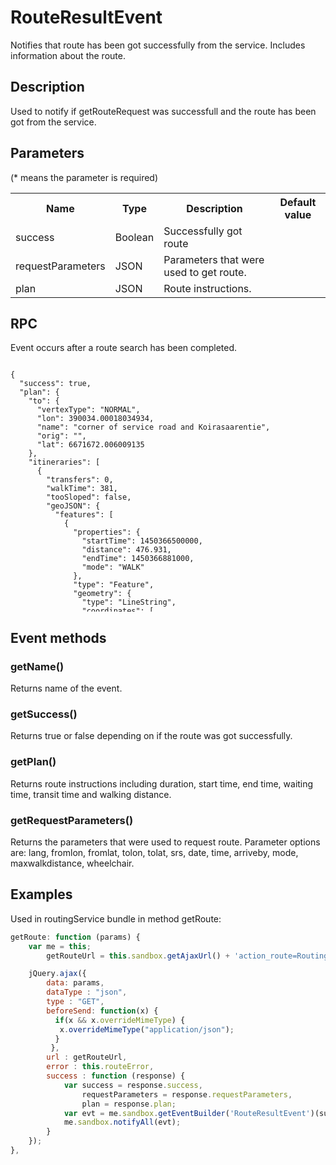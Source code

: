 # RouteResultEvent

Notifies that route has been got successfully from the service. Includes information about the route.

## Description

Used to notify if getRouteRequest was successfull and the route has been got from the service. 

## Parameters

(* means the parameter is required)

<table class="table">
<tr>
  <th> Name</th><th> Type</th><th> Description</th><th> Default value</th>
</tr>
<tr>
  <td>success</td><td> Boolean</td><td>Successfully got route</td><td> </td>
</tr>
<tr>
  <td>requestParameters</td><td> JSON</td><td>Parameters that were used to get route.</td><td> </td>
</tr>
<tr>
  <td>plan</td><td> JSON</td><td>Route instructions.</td><td> </td>
</tr>
</table>

## RPC

Event occurs after a route search has been completed.


<pre class="event-code-block" style="max-height:400px;overflow:auto;">
<code>
{
  "success": true,
  "plan": {
    "to": {
      "vertexType": "NORMAL",
      "lon": 390034.00018034934,
      "name": "corner of service road and Koirasaarentie",
      "orig": "",
      "lat": 6671672.006009135
    },
    "itineraries": [
      {
        "transfers": 0,
        "walkTime": 381,
        "tooSloped": false,
        "geoJSON": {
          "features": [
            {
              "properties": {
                "startTime": 1450366500000,
                "distance": 476.931,
                "endTime": 1450366881000,
                "mode": "WALK"
              },
              "type": "Feature",
              "geometry": {
                "type": "LineString",
                "coordinates": [
                  [
                    389842.07877171424,
                    6671242.080841911
                  ],
                  [
                    389843.7768205804,
                    6671243.144166887
                  ],
                  [
                    389870.8256342589,
                    6671274.647929972
                  ],
                  [
                    389877.3640309194,
                    6671288.938273188
                  ],
                  [
                    389889.09677866707,
                    6671309.758766002
                  ],
                  [
                    389888.4555012388,
                    6671325.379265161
                  ],
                  [
                    389890.6553711612,
                    6671343.143130694
                  ],
                  [
                    389888.7845465592,
                    6671373.287436124
                  ],
                  [
                    389898.6656690572,
                    6671406.421703335
                  ],
                  [
                    389911.8756084682,
                    6671439.455970851
                  ],
                  [
                    389929.00254671066,
                    6671473.48697394
                  ],
                  [
                    389939.0700160877,
                    6671494.357627388
                  ],
                  [
                    389945.2870980694,
                    6671516.458334743
                  ],
                  [
                    389960.0269640322,
                    6671544.989300754
                  ],
                  [
                    389970.0606493179,
                    6671564.746668732
                  ],
                  [
                    389989.9939904303,
                    6671599.808009706
                  ],
                  [
                    390001.1369856759,
                    6671619.532142801
                  ],
                  [
                    390023.38921349036,
                    6671657.867139279
                  ],
                  [
                    390036.6842070854,
                    6671675.298023889
                  ]
                ]
              }
            }
          ],
          "type": "FeatureCollection"
        },
        "walkDistance": 476.9767692324481,
        "endTime": 1450366881000,
        "elevationGained": 0,
        "startTime": 1450366500000,
        "duration": 381,
        "waitingTime": 0,
        "elevationLost": 0,
        "walkLimitExceeded": false,
        "legs": [
          {
            "to": {
              "vertexType": "NORMAL",
              "lon": 390034.00018034934,
              "name": "corner of service road and Koirasaarentie",
              "arrival": 1450366881000,
              "orig": "",
              "lat": 6671672.006009135
            },
            "arrivalDelay": 0,
            "pathway": false,
            "agencyTimeZoneOffset": 7200000,
            "steps": [
              {
                "absoluteDirection": "NORTHEAST",
                "lon": 389842.5157554888,
                "distance": "91.148",
                "area": "false",
                "stayOn": "false",
                "relativeDirection": "DEPART",
                "alerts": "[{alertHeaderText=Unpaved surface}]",
                "elevation": "[]",
                "streetName": "track",
                "bogusName": "false",
                "lat": 6671242.987759405
              },
              {
                "absoluteDirection": "NORTH",
                "lon": 389888.757125883,
                "distance": "118.40299999999999",
                "area": "false",
                "stayOn": "false",
                "relativeDirection": "CONTINUE",
                "elevation": "[]",
                "streetName": "service road",
                "bogusName": "true",
                "lat": 6671325.437063239
              },
              {
                "absoluteDirection": "NORTHEAST",
                "lon": 389911.95877571765,
                "distance": "267.38",
                "area": "false",
                "stayOn": "false",
                "relativeDirection": "CONTINUE",
                "elevation": "[]",
                "streetName": "Koirasaarentie",
                "bogusName": "false",
                "lat": 6671439.8212151695
              }
            ],
            "from": {
              "vertexType": "NORMAL",
              "lon": 389842.5157554888,
              "name": "track",
              "departure": 1450366500000,
              "lat": 6671242.987759405
            },
            "rentedBike": false,
            "endTime": 1450366881000,
            "mode": "WALK",
            "startTime": 1450366500000,
            "realTime": false,
            "distance": 476.931,
            "duration": 381,
            "interlineWithPreviousLeg": false,
            "departureDelay": 0,
            "route": "",
            "legGeometry": {
              "length": 19,
              "geoJSON": {
                "properties": {
                  "startTime": 1450366500000,
                  "distance": 476.931,
                  "endTime": 1450366881000,
                  "mode": "WALK"
                },
                "type": "Feature",
                "geometry": {
                  "type": "LineString",
                  "coordinates": [
                    [
                      389842.07877171424,
                      6671242.080841911
                    ],
                    [
                      389843.7768205804,
                      6671243.144166887
                    ],
                    [
                      389870.8256342589,
                      6671274.647929972
                    ],
                    [
                      389877.3640309194,
                      6671288.938273188
                    ],
                    [
                      389889.09677866707,
                      6671309.758766002
                    ],
                    [
                      389888.4555012388,
                      6671325.379265161
                    ],
                    [
                      389890.6553711612,
                      6671343.143130694
                    ],
                    [
                      389888.7845465592,
                      6671373.287436124
                    ],
                    [
                      389898.6656690572,
                      6671406.421703335
                    ],
                    [
                      389911.8756084682,
                      6671439.455970851
                    ],
                    [
                      389929.00254671066,
                      6671473.48697394
                    ],
                    [
                      389939.0700160877,
                      6671494.357627388
                    ],
                    [
                      389945.2870980694,
                      6671516.458334743
                    ],
                    [
                      389960.0269640322,
                      6671544.989300754
                    ],
                    [
                      389970.0606493179,
                      6671564.746668732
                    ],
                    [
                      389989.9939904303,
                      6671599.808009706
                    ],
                    [
                      390001.1369856759,
                      6671619.532142801
                    ],
                    [
                      390023.38921349036,
                      6671657.867139279
                    ],
                    [
                      390036.6842070854,
                      6671675.298023889
                    ]
                  ]
                }
              },
              "points": "_senJewtwCAEy@}AYUe@g@[B_@Eu@H{@_@{@k@}@y@e@a@g@Ss@q@c@a@_AcAc@e@eAkA_@m@"
            },
            "transitLeg": false
          }
        ],
        "transitTime": 0
      }
    ],
    "from": {
      "vertexType": "NORMAL",
      "lon": 389842.5157554888,
      "name": "track",
      "orig": "",
      "lat": 6671242.987759405
    },
    "date": 1450366500000
  },
  "requestParameters": {
    "time": "05:35PM",
    "arriveBy": "false",
    "wheelchair": "false",
    "maxWalkDistance": "1000",
    "fromPlace": {
      "lon": 389842.00018067844,
      "lat": 6671244.00601055
    },
    "toPlace": {
      "lon": 390034.00018034934,
      "lat": 6671672.006009135
    },
    "date": "12-17-2015"
  }
}
</code>
</pre>

## Event methods

### getName()
Returns name of the event.

### getSuccess()
Returns true or false depending on if the route was got successfully.

### getPlan()
Returns route instructions including duration, start time, end time, waiting time, transit time and walking distance.

### getRequestParameters()
Returns the parameters that were used to request route. Parameter options are: lang, fromlon, fromlat, tolon, tolat, srs, date, time, arriveby, mode, maxwalkdistance, wheelchair.

## Examples

Used in routingService bundle in method getRoute:

```javascript
getRoute: function (params) {
    var me = this;
        getRouteUrl = this.sandbox.getAjaxUrl() + 'action_route=Routing';

    jQuery.ajax({
        data: params,
        dataType : "json",
        type : "GET",
        beforeSend: function(x) {
          if(x && x.overrideMimeType) {
           x.overrideMimeType("application/json");
          }
         },
        url : getRouteUrl,
        error : this.routeError,
        success : function (response) {
            var success = response.success,
                requestParameters = response.requestParameters,
                plan = response.plan;
            var evt = me.sandbox.getEventBuilder('RouteResultEvent')(success, requestParameters, plan);
            me.sandbox.notifyAll(evt);
        }
    });
},
```